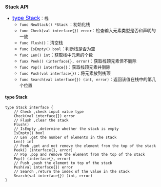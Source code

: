 ### Stack API
* <a href="#stack"><font size=4 color=#00f>type Stack</font></a>：栈
    * `func NewStack() *Stack` ：初始化栈
    * `func Check(val interface{}) error`：检查输入元素类型是否和声明的一致
    * `func Flush()`：清空栈
    * `func IsEmpty() bool`：判断栈是否为空
    * `func Len() int`：获取栈中元素的个数
    * `funx Peek() (interface{}, error)`：获取栈顶元素但不删除
    * `func Pop() interface{}`：获取栈顶元素并删除
    * `func Push(val interface{})`：将元素放到栈顶
    * `func Search(val interface{}) (int, error)`：返回该值在栈中的第几个位置
 #### <a id="stack">type Stack</a>
```
type Stack interface {
    // Check ,check input value type
    Check(val interface{}) error
    // Flush ,clear the stack
    Flush()
    // IsEmpty ,determine whether the stack is empty
    IsEmpty() bool
    // Len ,get the number of elements in the stack
    Len() int
    // Peek ,get and not remove the element from the top of the stack
    Peek() (interface{}, error)
    // Pop ,pop and remove the element from the top of the stack
    Pop() (interface{}, error)
    // Push ,push the element to top of the stack
    Push(val interface{}) error
    // Search ,return the index of the value in the stack
    Search(val interface{}) (int, error)
}
```